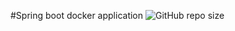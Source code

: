  #Spring boot docker application 
![GitHub repo size](http://localhost/github/repo-size/avi1993/ChristmasEditionServer)
